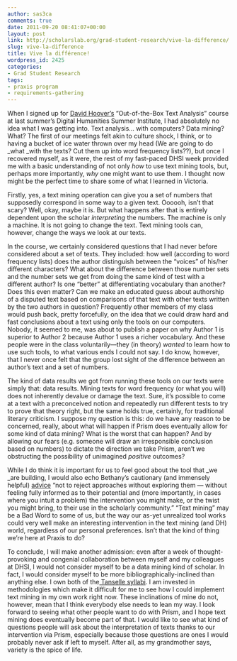 ```yaml
---
author: sas3ca
comments: true
date: 2011-09-20 08:41:07+00:00
layout: post
link: http://scholarslab.org/grad-student-research/vive-la-difference/
slug: vive-la-difference
title: Vive la différence!
wordpress_id: 2425
categories:
- Grad Student Research
tags:
- praxis program
- requirements-gathering
---
```


When I signed up for [David Hoover’s](https://files.nyu.edu/dh3/public/) “Out-of-the-Box Text Analysis” course at last summer’s Digital Humanities Summer Institute, I had absolutely no idea what I was getting into. Text analysis… with computers? Data mining? What? The first of our meetings felt akin to culture shock, I think, or to having a bucket of ice water thrown over my head (We are going to do _what _with the texts? Cut them up into word frequency lists??), but once I recovered myself, as it were, the rest of my fast-paced DHSI week provided me with a basic understanding of not only _how_ to use text mining tools, but, perhaps more importantly, _why_ one might want to use them. I thought now might be the perfect time to share some of what I learned in Victoria.

Firstly, yes, a text mining operation can give you a set of numbers that supposedly correspond in some way to a given text. Oooooh, isn’t that scary? Well, okay, maybe it is. But what happens after that is entirely dependent upon the scholar _interpreting_ the numbers. The machine is only a machine. It is not going to change the text. Text mining tools can, however, change the ways we look at our texts.

In the course, we certainly considered questions that I had never before considered about a set of texts. They included: how well (according to word frequency lists) does the author distinguish between the “voices” of his/her different characters? What about the difference between those number sets and the number sets we get from doing the same kind of test with a different author? Is one “better” at differentiating vocabulary than another? Does this even matter? Can we make an educated guess about authorship of a disputed text based on comparisons of that text with other texts written by the two authors in question? Frequently other members of my class would push back, pretty forcefully, on the idea that we could draw hard and fast conclusions about a text using only the tools on our computers. Nobody, it seemed to me, was about to publish a paper on why Author 1 is superior to Author 2 because Author 1 uses a richer vocabulary. And these people were in the class voluntarily—they (in theory) _wanted_ to learn how to use such tools, to what various ends I could not say. I do know, however, that I never once felt that the group lost sight of the difference between an author’s text and a set of numbers.

The kind of data results we got from running these tools on our texts were simply that: data results. Mining texts for word frequency (or what you will) does not inherently devalue or damage the text. Sure, it’s possible to come at a text with a preconceived notion and repeatedly run different tests to try to prove that theory right, but the same holds true, certainly, for traditional literary criticism. I suppose my question is this: do we have any reason to be concerned, really, about what will happen if Prism does eventually allow for some kind of data mining? What is the worst that can happen? And by allowing our fears (e.g. someone will draw an irresponsible conclusion based on numbers) to dictate the direction we take Prism, aren’t we obstructing the possibility of unimagined _positive_ outcomes?

While I do think it is important for us to feel good about the tool that _we _are building, I would also echo Bethany’s cautionary (and immensely helpful) [advice](http://www.scholarslab.org/praxis-program/on-interventions/) “not to reject approaches without exploring them — without feeling fully informed as to their potential and (more importantly, in cases where you intuit a problem) the intervention you might make, or the twist you might bring, to their use in the scholarly community.” “Text mining” may be a Bad Word to some of us, but the way our as-yet unrealized tool works could very well make an interesting intervention in the text mining (and DH) world, regardless of our personal preferences. Isn’t that the kind of thing we’re here at Praxis to do?

To conclude, I will make another admission: even after a week of thought-provoking and congenial collaboration between myself and my colleagues at DHSI, I would not consider myself to be a data mining kind of scholar. In fact, I would consider myself to be more bibliographically-inclined than anything else. I own both of the[ Tanselle syllabi](http://www.rarebookschool.org/tanselle/). I am invested in methodologies which make it difficult for me to see how I could implement text mining in my own work right now. These inclinations of mine do not, however, mean that I think everybody else needs to lean my way. I look forward to seeing what other people want to do with Prism, and I hope text mining does eventually become part of that. I would like to see what kind of questions people will ask about the interpretation of texts thanks to our intervention via Prism, especially because those questions are ones I would probably never ask if left to myself. After all, as my grandmother says, variety is the spice of life.
